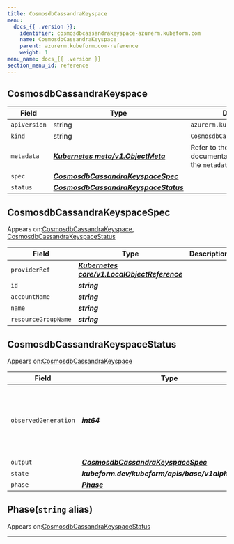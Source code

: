 ```yaml
---
title: CosmosdbCassandraKeyspace
menu:
  docs_{{ .version }}:
    identifier: cosmosdbcassandrakeyspace-azurerm.kubeform.com
    name: CosmosdbCassandraKeyspace
    parent: azurerm.kubeform.com-reference
    weight: 1
menu_name: docs_{{ .version }}
section_menu_id: reference
---
```


## CosmosdbCassandraKeyspace
| Field | Type | Description |
| ------ | ----- | ----------- |
| `apiVersion` | string | `azurerm.kubeform.com/v1alpha1` |
|    `kind` | string | `CosmosdbCassandraKeyspace` |
| `metadata` | ***[Kubernetes meta/v1.ObjectMeta](https://kubernetes.io/docs/reference/generated/kubernetes-api/v1.13/#objectmeta-v1-meta)***|Refer to the Kubernetes API documentation for the fields of the `metadata` field.|
| `spec` | ***[CosmosdbCassandraKeyspaceSpec](#cosmosdbcassandrakeyspacespec)***||
| `status` | ***[CosmosdbCassandraKeyspaceStatus](#cosmosdbcassandrakeyspacestatus)***||
## CosmosdbCassandraKeyspaceSpec

Appears on:[CosmosdbCassandraKeyspace](#cosmosdbcassandrakeyspace), [CosmosdbCassandraKeyspaceStatus](#cosmosdbcassandrakeyspacestatus)

| Field | Type | Description |
| ------ | ----- | ----------- |
| `providerRef` | ***[Kubernetes core/v1.LocalObjectReference](https://kubernetes.io/docs/reference/generated/kubernetes-api/v1.13/#localobjectreference-v1-core)***||
| `id` | ***string***||
| `accountName` | ***string***||
| `name` | ***string***||
| `resourceGroupName` | ***string***||
## CosmosdbCassandraKeyspaceStatus

Appears on:[CosmosdbCassandraKeyspace](#cosmosdbcassandrakeyspace)

| Field | Type | Description |
| ------ | ----- | ----------- |
| `observedGeneration` | ***int64***| ***(Optional)*** Resource generation, which is updated on mutation by the API Server.|
| `output` | ***[CosmosdbCassandraKeyspaceSpec](#cosmosdbcassandrakeyspacespec)***| ***(Optional)*** |
| `state` | ***kubeform.dev/kubeform/apis/base/v1alpha1.State***| ***(Optional)*** |
| `phase` | ***[Phase](#phase)***| ***(Optional)*** |
## Phase(`string` alias)

Appears on:[CosmosdbCassandraKeyspaceStatus](#cosmosdbcassandrakeyspacestatus)

---
